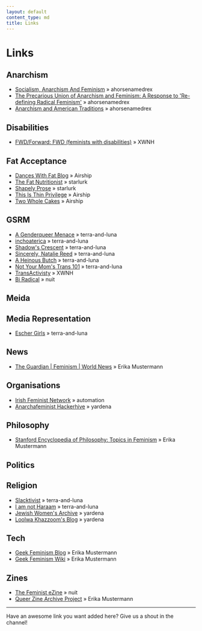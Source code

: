 ```yaml
---
layout: default
content_type: md
title: Links
---
```


# Links
## Anarchism
* [Socialism, Anarchism And Feminism](http://theanarchistlibrary.org/library/carol-ehrlich-socialism-anarchism-and-feminism) &raquo; ahorsenamedrex
* [The Precarious Union of Anarchism and Feminism: A Response to 'Re-defining Radical Feminism'](http://theanarchistlibrary.org/library/red-sonja-nefac-boston-the-precarious-union-of-anarchism-and-feminism-a-response-to-re-defining) &raquo; ahorsenamedrex
* [Anarchism and American Traditions](http://tmh.floonet.net/articles/vdc.html) &raquo; ahorsenamedrex


## Disabilities
* [FWD/Forward: FWD \(feminists with disabilities\)](http://disabledfeminists.com/) &raquo; XWNH

## Fat Acceptance 
* [Dances With Fat Blog](https://danceswithfat.wordpress.com/blog/) &raquo; Airship
* [The Fat Nutritionist](http://www.fatnutritionist.com/) &raquo; starlurk
* [Shapely Prose](http://kateharding.net/) &raquo; starlurk
* [This Is Thin Privilege](http://thisisthinprivilege.tumblr.com/) &raquo; Airship
* [Two Whole Cakes](http://blog.twowholecakes.com/) &raquo; Airship

## GSRM
* [A Genderqueer Menace](http://gqmenace.wordpress.com/) &raquo; terra-and-luna
* [inchoaterica](http://inchoaterica.wordpress.com/) &raquo; terra-and-luna
* [Shadow's Crescent](http://shadowscrescent.wordpress.com/) &raquo; terra-and-luna
* [Sincerely, Natalie Reed](http://freethoughtblogs.com/nataliereed) &raquo; terra-and-luna
* [A Heinous Butch](http://heinousbutch.wordpress.com/) &raquo; terra-and-luna
* [Not Your Mom's Trans 101](http://tranarchism.com/2010/11/26/not-your-moms-trans-101/) &raquo; terra-and-luna
* [TransActivisty](http://www.transactivisty.com/) &raquo; XWNH
* [Bi Radical](https://radicalbi.wordpress.com/) &raquo; nuit

## Meida

## Media Representation
* [Escher Girls](http://eschergirls.tumblr.com/) &raquo; terra-and-luna

## News
* [The Guardian | Feminism | World News](http://www.guardian.co.uk/world/feminism) &raquo; Erika Mustermann

## Organisations
* [Irish Feminist Network](http://www.irishfeministnetwork.org/) &raquo; automation
* [Anarchafeminist Hackerhive](https://www.noisebridge.net/wiki/Anarchafeminist_Hackerhive) &raquo; yardena

## Philosophy
* [Stanford Encyclopedia of Philosophy: Topics in Feminism](http://plato.stanford.edu/entries/feminism-topics/) &raquo; Erika Mustermann

## Politics

## Religion
* [Slacktivist](http://www.patheos.com/blogs/slacktivist/) &raquo; terra-and-luna
* [I am not Haraam](http://iamnotharaam.tumblr.com/) &raquo; terra-and-luna
* [Jewish Women's Archive](http://jwa.org/blog) &raquo; yardena
* [Loolwa Khazzoom's Blog](http://loolwa.com/blog/) &raquo; yardena

## Tech
* [Geek Feminism Blog](http://geekfeminism.org/) &raquo; Erika Mustermann
* [Geek Feminism Wiki](http://geekfeminism.wikia.com/wiki/Geek_Feminism_Wiki) &raquo; Erika Mustermann

## Zines
* [The Feminist eZine](http://www.feministezine.com/feminist/) &raquo; nuit
* [Queer Zine Archive Project](http://freenode-feminists.github.com/links/) &raquo; Erika Mustermann

***

Have an awesome link you want added here? Give us a shout in the channel!
